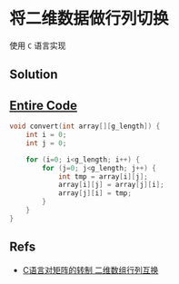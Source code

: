 # 将二维数据做行列切换
使用 `C` 语言实现

## Solution


## [Entire Code](erray_exchange_rc.c)

``` C
void convert(int array[][g_length]) {
    int i = 0;
    int j = 0;

    for (i=0; i<g_length; i++) {
        for (j=0; j<g_length; j++) {
            int tmp = array[i][j];
            array[i][j] = array[j][i];
            array[j][i] = tmp;
        }
    }
}
```

## Refs
-   [C语言对矩阵的转制 二维数组行列互换](http://blog.csdn.net/u012260740/article/details/21709207)
